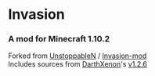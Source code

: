 # Invasion

### A mod for Minecraft 1.10.2

Forked from [UnstoppableN](https://github.com/UnstoppableN) / [Invasion-mod](https://github.com/UnstoppableN/Invasion-mod)<br />
Includes sources from [DarthXenon](http://www.minecraftforum.net/members/DarthXenon)'s [v1.2.6](http://www.mediafire.com/file/4jnidqhz1plguvd/Invasion_Mod_[1.2.6-mc1.10.2].zip)
 
